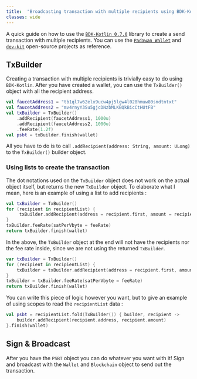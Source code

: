 ```yaml
---
title:  "Broadcasting transaction with multiple recipients using BDK-Kotlin"
classes: wide
---
```


A quick guide on how to use the [`BDK-Kotlin 0.7.0`](https://github.com/bitcoindevkit/bdk-kotlin) library to create a send transaction with multiple recipients. 
You can use the [`Padawan Wallet`](https://github.com/thunderbiscuit/padawan-wallet) and [`dev-kit`](https://github.com/thunderbiscuit/devkit-wallet/tree/simple-wallet) open-source projects as reference. 

## TxBuilder

Creating a transaction with multiple recipients is trivially easy to do using `BDK-Kotlin`. After you have created a wallet, you can use the `TxBuilder()` object with all the recipient address.

``` kotlin
val faucetAddress1 = "tb1ql7w62elx9ucw4pj5lgw4l028hmuw80sndtntxt"
val faucetAddress2 = "mv4rnyY3Su5gjcDNzbMLKBQkBicCtHUtFB"
val txBuilder = TxBuilder()
	.addRecipient(faucetAddress1, 1000u)
	.addRecipient(faucetAddress2, 1000u)
	.feeRate(1.2f)
val psbt = txBuilder.finish(wallet)
```

All you have to do is to call `.addRecipient(address: String, amount: ULong)` to the `TxBuilder()` builder object. 

### Using lists to create the transaction

The dot notations used on the `TxBuilder` object does not work on the actual object itself, but returns the new `TxBuilder` object.
To elaborate what I mean, here is an example of using a list to add recipients :

``` kotlin
val txBuilder = TxBuilder()
for (recipient in recipientList) {
	 txBuilder.addRecipient(address = recipient.first, amount = recipient.second)
}
txBuilder.feeRate(satPerVbyte = feeRate)
return txBuilder.finish(wallet)
```

In the above, the `TxBuilder` object at the end will not have the recipients nor the fee rate inside, since we are not using the returned `TxBuilder`. 

``` kotlin
var txBuilder = TxBuilder()
for (recipient in recipientList) {
	txBuilder = txBuilder.addRecipient(address = recipient.first, amount = recipient.second)
}
txBuilder = txBuilder.feeRate(satPerVbyte = feeRate)
return txBuilder.finish(wallet)
```

You can write this piece of logic however you want, but to give an example of using scopes to read the `recipientList` data :

``` kotlin 
val psbt = recipientList.fold(TxBuilder()) { builder, recipient ->
    builder.addRecipient(recipient.address, recipient.amount)
}.finish(wallet)
```

## Sign & Broadcast

After you have the `PSBT` object you can do whatever you want with it! Sign and broadcast with the `Wallet` and `Blockchain` object to send out the transaction.
